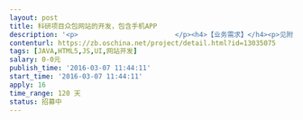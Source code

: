 ```yaml
---                
layout: post       
title: 科研项目众包网站的开发，包含手机APP           
description: '<p>                        </p><h4>【业务需求】</h4><p>见附件《需求说明书》，时间仓促，写的不好。有不懂明白的地方请留言或者私信。有不合理的地方也请提出来，谢谢。<br><br><span style="color: rgb(51, 51, 51); font-size: 14px;">《需求说明书》</span>会在3月8日 17:30前更新到新的版本。</p><h4>【人员要求】</h4><p>后端开发：精通JAVA网站开发，熟悉JAVA流行框架的使用；</p><p><span style="color: rgb(51, 51, 51); font-size: 14px;">前端</span>设计：具有3年以上网站设计经验，有相关案例参考；</p><p><span style="color: rgb(51, 51, 51); font-size: 14px;">前端<span style="color: rgb(51, 51, 51); font-size: 14px;">开发：</span>精通HTML5网站前端，熟练使用JS；</span><br></p><p><span style="color: rgb(51, 51, 51); font-size: 14px;">APP</span><span style="color: rgb(51, 51, 51); font-size: 14px;">设计：具有2年以上移动端UI设计经验，有相关案例参考；</span><br></p><p>APP开发：精通Andriod、IOS 的APP开发，有完成过大型项目的经验，有相关案例参考；</p><h4>【交付要求】</h4><p>《网站源码》，<span style="font-size: 0.875rem;">《运行环境部署说明书》，</span><span style="font-size: 0.875rem;">《网站操作教程》</span></p><p>提供一年期的售后服务，修正源码BUG，不涉及功能变更，如果有功能上的变动，可以适当收费二次开发；</p><p><b>【合同事项】</b><br>通用的软件开发合同，352付款，甲方知识产权。</p><p>                    </p>'     
contenturl: https://zb.oschina.net/project/detail.html?id=13035075      
tags: [JAVA,HTML5,JS,UI,网站开发]            
salary: 0-0元          
publish_time: '2016-03-07 11:44:11'         
start_time: '2016-03-07 11:44:11'           
apply: 16                   
time_range: 120 天              
status: 招募中                  
---                 
```

